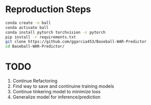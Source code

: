 # Reproduction Steps
```bash
conda create -n ball 
conda activate ball
conda install pytorch torchvision -c pytorch
pip install -r requirements.txt
git clone https://github.com/ggarcia453/Baseball-WAR-Predictor
cd Baseball-WAR-Predictor/
```

# TODO
1. Continue Refactoring 
2. Find way to save and continuine training models 
3. Continue tinkering model to minimize loss
4. Generalize model for inference/prediction 